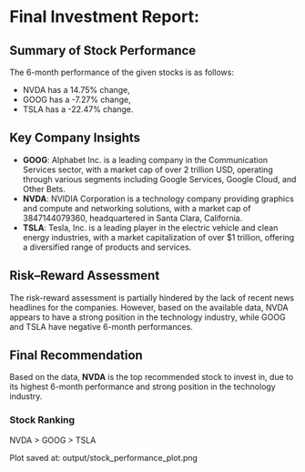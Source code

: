 # Final Investment Report:

## Summary of Stock Performance
The 6-month performance of the given stocks is as follows:
* NVDA has a 14.75% change,
* GOOG has a -7.27% change,
* TSLA has a -22.47% change.

## Key Company Insights
* **GOOG**: Alphabet Inc. is a leading company in the Communication Services sector, with a market cap of over 2 trillion USD, operating through various segments including Google Services, Google Cloud, and Other Bets.
* **NVDA**: NVIDIA Corporation is a technology company providing graphics and compute and networking solutions, with a market cap of 3847144079360, headquartered in Santa Clara, California.
* **TSLA**: Tesla, Inc. is a leading player in the electric vehicle and clean energy industries, with a market capitalization of over $1 trillion, offering a diversified range of products and services.

## Risk–Reward Assessment
The risk-reward assessment is partially hindered by the lack of recent news headlines for the companies. However, based on the available data, NVDA appears to have a strong position in the technology industry, while GOOG and TSLA have negative 6-month performances.

## Final Recommendation
Based on the data, **NVDA** is the top recommended stock to invest in, due to its highest 6-month performance and strong position in the technology industry.  

### Stock Ranking
NVDA > GOOG > TSLA

Plot saved at: output/stock_performance_plot.png
